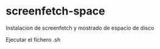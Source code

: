 # screenfetch-space
Instalacion de screenfetch y mostrado de espacio de disco


Ejecutar el fichero .sh
